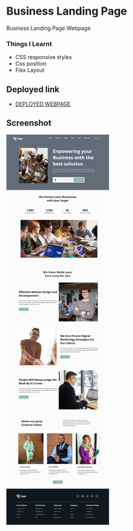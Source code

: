 # Business Landing Page 

Business Landing Page Webpage

### Things I Learnt
- CSS responsive styles
- Css position
- Flex Layout

## Deployed link
- [DEPLOYED WEBPAGE](https://bbusiness.netlify.app/)

## Screenshot
![deployerlink](Project%2012%20Output.png)